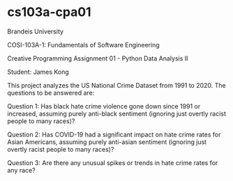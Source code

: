 # cs103a-cpa01

Brandeis University

COSI-103A-1: Fundamentals of Software Engineering

Creative Programming Assignment 01 - Python Data Analysis II

Student: James Kong

This project analyzes the US National Crime Dataset from 1991 to 2020. The questions to be answered are:

Question 1: Has black hate crime violence gone down since 1991 or increased, assuming purely anti-black sentiment (ignoring just overtly racist people to many races)?

Question 2: Has COVID-19 had a significant impact on hate crime rates for Asian Americans, assuming purely anti-asian sentiment (ignoring just overtly racist people to many races)?

Question 3: Are there any unusual spikes or trends in hate crime rates for any race?